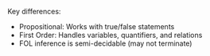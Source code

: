 Key differences:
- Propositional: Works with true/false statements
- First Order: Handles variables, quantifiers, and relations
- FOL inference is semi-decidable (may not terminate)


